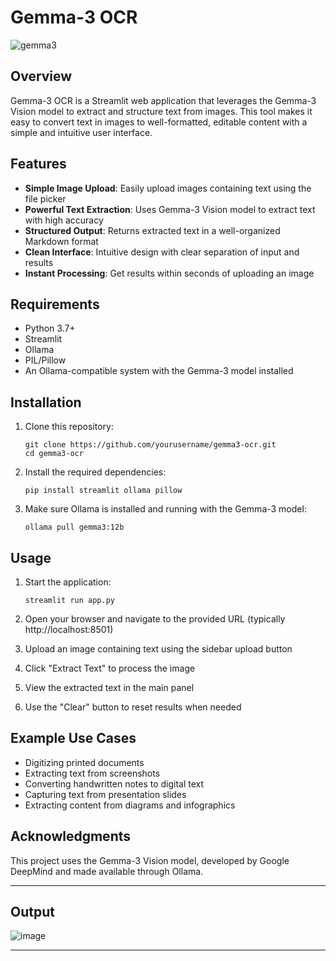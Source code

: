 # Gemma-3 OCR

![gemma3](https://github.com/user-attachments/assets/12e79aac-8d9b-49ca-9434-d10cbe209f6e)

## Overview

Gemma-3 OCR is a Streamlit web application that leverages the Gemma-3 Vision model to extract and structure text from images. This tool makes it easy to convert text in images to well-formatted, editable content with a simple and intuitive user interface.

## Features

- **Simple Image Upload**: Easily upload images containing text using the file picker
- **Powerful Text Extraction**: Uses Gemma-3 Vision model to extract text with high accuracy
- **Structured Output**: Returns extracted text in a well-organized Markdown format
- **Clean Interface**: Intuitive design with clear separation of input and results
- **Instant Processing**: Get results within seconds of uploading an image

## Requirements

- Python 3.7+
- Streamlit
- Ollama
- PIL/Pillow
- An Ollama-compatible system with the Gemma-3 model installed

## Installation

1. Clone this repository:
   ```
   git clone https://github.com/yourusername/gemma3-ocr.git
   cd gemma3-ocr
   ```

2. Install the required dependencies:
   ```
   pip install streamlit ollama pillow
   ```

3. Make sure Ollama is installed and running with the Gemma-3 model:
   ```
   ollama pull gemma3:12b
   ```

## Usage

1. Start the application:
   ```
   streamlit run app.py
   ```

2. Open your browser and navigate to the provided URL (typically http://localhost:8501)

3. Upload an image containing text using the sidebar upload button

4. Click "Extract Text" to process the image

5. View the extracted text in the main panel

6. Use the "Clear" button to reset results when needed

## Example Use Cases

- Digitizing printed documents
- Extracting text from screenshots
- Converting handwritten notes to digital text
- Capturing text from presentation slides
- Extracting content from diagrams and infographics

## Acknowledgments

This project uses the Gemma-3 Vision model, developed by Google DeepMind and made available through Ollama.

---

## Output

![image](https://github.com/user-attachments/assets/aae8f6a6-e21b-4370-9e8b-70762123bed9)

---

